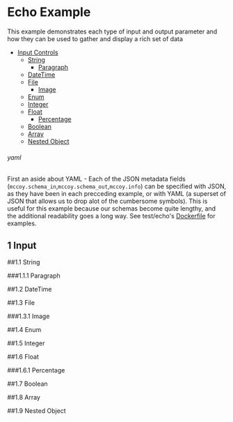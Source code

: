 # Echo Example
This example demonstrates each type of input and output parameter and 
how they can be used to gather and display a rich set of data

* [Input Controls](#1-input)
    * [String](#11-string)
        * [Paragraph](#111-paragraph)
    * [DateTime](#12-datetime)
    * [File](#13-file)
        * [Image](#131-image)
    * [Enum](#14-enum)
    * [Integer](#15-integer)
    * [Float](#16-float)
        * [Percentage](#161-percentage)
    * [Boolean](#17-boolean)
    * [Array](#18-array)
    * [Nested Object](#19-nested-object)
###### yaml
First an aside about YAML - Each of the JSON metadata fields (`mccoy.schema_in`,`mccoy.schema_out`,`mccoy.info`)
can be specified with JSON, as they have been in each precceding example, or with YAML (a superset of JSON that 
allows us to drop alot of the cumbersome symbols). This is useful for this example because our schemas become 
quite lengthy, and the additional readability goes a long way. See test/echo's [Dockerfile](Dockerfile) for examples. 

## 1 Input

##1.1 String

###1.1.1 Paragraph

##1.2 DateTime

##1.3 File

###1.3.1 Image

##1.4 Enum

##1.5 Integer

##1.6 Float

###1.6.1 Percentage

##1.7 Boolean

##1.8 Array

##1.9 Nested Object